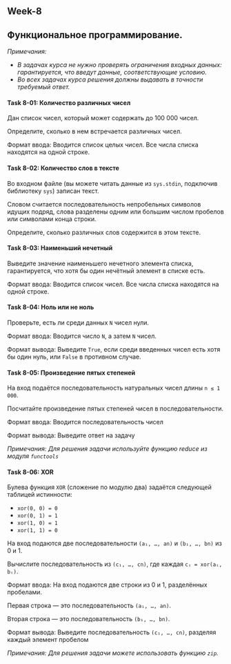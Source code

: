## Week-8
## Функциональное программирование.

*Примечания:*
* *В задачах  курса не нужно проверять ограничения входных данных: гарантируется, что введут данные, соответствующие условию.* 
* *Во всех задачах курса решения должны выдавать в точности требуемый ответ.*


#### Task 8-01: Количество различных чисел
Дан список чисел, который может содержать до 100 000 чисел.

Определите, сколько в нем встречается различных чисел.

Формат ввода: Вводится список целых чисел. Все числа списка находятся на одной строке.


#### Task 8-02: Количество слов в тексте
Во входном файле (вы можете читать данные из `sys.stdin`, подключив библиотеку `sys`) записан текст. 

Словом считается последовательность непробельных символов идущих подряд, слова разделены одним или большим числом пробелов или символами конца строки. 

Определите, сколько различных слов содержится в этом тексте.


#### Task 8-03: Наименьший нечетный
Выведите значение наименьшего нечетного элемента списка, гарантируется, что хотя бы один нечётный элемент в списке есть.

Формат ввода: Вводится список чисел. Все числа списка находятся на одной строке.


#### Task 8-04: Ноль или не ноль
Проверьте, есть ли среди данных `N` чисел нули.

Формат ввода: Вводится число `N`, а затем `N` чисел.

Формат вывода: Выведите `True`, если среди введенных чисел есть хотя бы один нуль, или `False` в противном случае.


#### Task 8-05: Произведение пятых степеней
На вход подаётся последовательность натуральных чисел длины `n ≤ 1 000`.

Посчитайте произведение пятых степеней чисел в последовательности.

Формат ввода: Вводится последовательность чисел

Формат вывода: Выведите ответ на задачу

*Примечания: Для решения задачи используйте функцию reduce из модуля `functools`*


#### Task 8-06: XOR
Булева функция `XOR` (сложение по модулю два) задаётся следующей таблицей истинности:

* `xor(0, 0) = 0`
* `xor(0, 1) = 1`
* `xor(1, 0) = 1`
* `xor(1, 1) = 0`

На вход подаются две последовательности `(a₁, …, an)` и `(b₁, …, bn)` из 0 и 1.

Вычислите последовательность из `(c₁, …, cn)`, где каждая `cᵢ = xor(aᵢ, bᵢ)`.

Формат ввода: На вход подаются две строки из 0 и 1, разделённых пробелами.

Первая строка — это последовательность `(a₁, …, an)`.

Вторая строка — это последовательность `(b₁, …, bn)`.

Формат вывода: Выведите последовательность `(c₁, …, cn)`, разделяя каждый элемент пробелом

*Примечания: Для решения задачи можете использовать функцию `zip`.*
